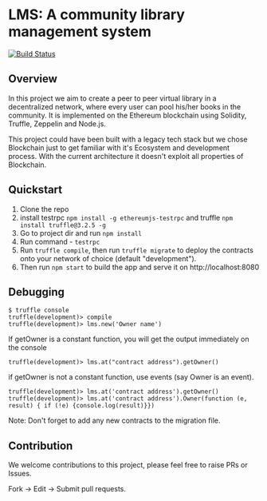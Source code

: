 # LMS: A community library management system
[![Build Status](https://travis-ci.org/Imaginea/lms.svg?branch=master)](https://travis-ci.org/Imaginea/lms)

## Overview

In this project we aim to create a peer to peer virtual library in a decentralized network, where every user can pool his/her books in the community. It is implemented on the Ethereum blockchain using Solidity, Truffle, Zeppelin and Node.js. 

This project could have been built with a legacy tech stack but we chose Blockchain just to get familiar with it's Ecosystem and development process. With the current architecture it doesn't exploit all properties of Blockchain.


## Quickstart

1. Clone the repo
2. install testrpc  `npm install -g ethereumjs-testrpc` and truffle `npm install truffle@3.2.5 -g`
3. Go to project dir and run `npm install`
4. Run command - `testrpc` 
5. Run `truffle compile`, then run `truffle migrate` to deploy the contracts onto your network of choice (default "development").
6. Then run `npm start` to build the app and serve it on http://localhost:8080

## Debugging

```
$ truffle console
truffle(development)> compile
truffle(development)> lms.new('Owner name')
```
If getOwner is a constant function, you will get the output immediately on the console
```
truffle(development)> lms.at("contract address").getOwner()   
```
if getOwner is not a constant function, use events (say Owner is an event).
```
truffle(development)> lms.at('contract address').getOwner()
truffle(development)> lms.at('contract address').Owner(function (e, result) { if (!e) {console.log(result)}})
```
Note: Don't forget to add any new contracts to the migration file.

## Contribution

We welcome contributions to this project, please feel free to raise PRs or Issues.

Fork -> Edit -> Submit pull requests.
